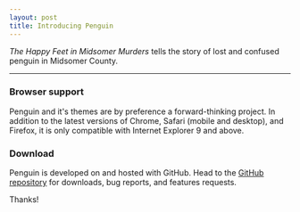 ```yaml
---
layout: post
title: Introducing Penguin
---
```


*The Happy Feet in Midsomer Murders* tells the story of lost and confused penguin in Midsomer County.

-----

### Browser support

Penguin and it's themes are by preference a forward-thinking project. In addition to the latest versions of Chrome, Safari (mobile and desktop), and Firefox, it is only compatible with Internet Explorer 9 and above.

### Download

Penguin is developed on and hosted with GitHub. Head to the <a href="https://github.com/poole/poole">GitHub repository</a> for downloads, bug reports, and features requests.

Thanks!
